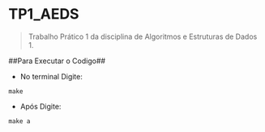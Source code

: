 # TP1_AEDS

>Trabalho Prático 1 da disciplina de Algoritmos e Estruturas de Dados 1.


 ##Para Executar o Codigo##

- No terminal Digite:

```
make
```
- Após Digite:

```
make a
```

